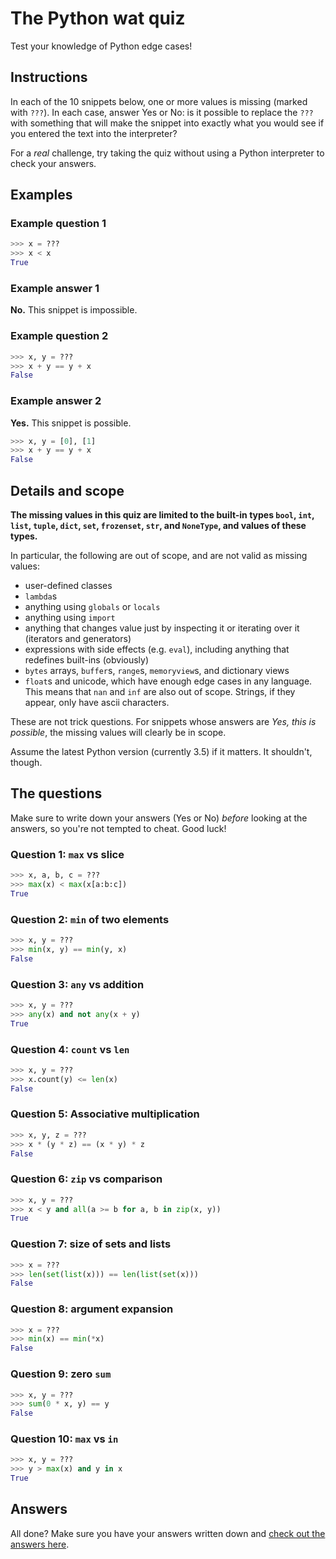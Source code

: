 # The Python wat quiz

Test your knowledge of Python edge cases!

## Instructions

In each of the 10 snippets below, one or more values is missing (marked with `???`). In each case, answer Yes or No: is it possible to replace the `???` with something that will make the snippet into exactly what you would see if you entered the text into the interpreter?

For a *real* challenge, try taking the quiz without using a Python interpreter to check your answers.

## Examples

### Example question 1

```python
>>> x = ???
>>> x < x
True
```

### Example answer 1

**No.** This snippet is impossible.

### Example question 2

```python
>>> x, y = ???
>>> x + y == y + x
False
```

### Example answer 2

**Yes.** This snippet is possible.

```python
>>> x, y = [0], [1]
>>> x + y == y + x
False
```

## Details and scope

**The missing values in this quiz are limited to the built-in types `bool`, `int`, `list`, `tuple`, `dict`, `set`, `frozenset`, `str`, and `NoneType`, and values of these types.**

In particular, the following are out of scope, and are not valid as missing values:

* user-defined classes
* `lambda`s
* anything using `globals` or `locals`
* anything using `import`
* anything that changes value just by inspecting it or iterating over it (iterators and generators)
* expressions with side effects (e.g. `eval`), including anything that redefines built-ins (obviously)
* `bytes` arrays, `buffer`s, `range`s, `memoryview`s, and dictionary views
* `float`s and unicode, which have enough edge cases in any language. This means that `nan` and `inf` are also out of scope. Strings, if they appear, only have ascii characters.

These are not trick questions. For snippets whose answers are *Yes, this is possible*, the missing values will clearly be in scope.

Assume the latest Python version (currently 3.5) if it matters. It shouldn't, though.

## The questions

Make sure to write down your answers (Yes or No) *before* looking at the answers, so you're not tempted to cheat. Good luck!

### Question 1: `max` vs slice

```python
>>> x, a, b, c = ???
>>> max(x) < max(x[a:b:c])
True
```

### Question 2: `min` of two elements

```python
>>> x, y = ???
>>> min(x, y) == min(y, x)
False
```

### Question 3: `any` vs addition

```python
>>> x, y = ???
>>> any(x) and not any(x + y)
True
```

### Question 4: `count` vs `len`

```python
>>> x, y = ???
>>> x.count(y) <= len(x)
False
```

### Question 5: Associative multiplication

```python
>>> x, y, z = ???
>>> x * (y * z) == (x * y) * z
False
```

### Question 6: `zip` vs comparison

```python
>>> x, y = ???
>>> x < y and all(a >= b for a, b in zip(x, y))
True
```

### Question 7: size of sets and lists

```python
>>> x = ???
>>> len(set(list(x))) == len(list(set(x)))
False
```

### Question 8: argument expansion

```python
>>> x = ???
>>> min(x) == min(*x)
False
```

### Question 9: zero `sum`

```python
>>> x, y = ???
>>> sum(0 * x, y) == y
False
```

### Question 10: `max` vs `in`

```python
>>> x, y = ???
>>> y > max(x) and y in x
True
```

## Answers

All done? Make sure you have your answers written down and [check out the answers here](https://github.com/cosmologicon/pywat/blob/master/quiz-answers.md).

